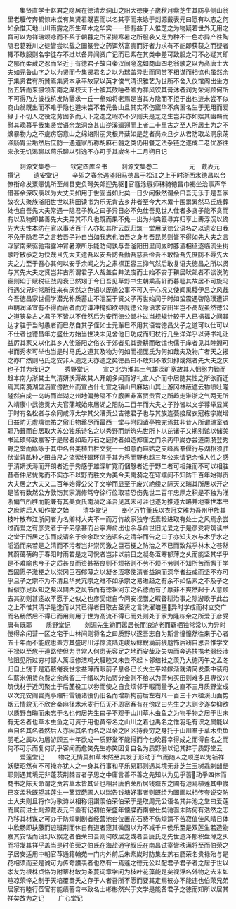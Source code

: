 <!-- { "loadSidebar": true } -->
　　集贤直学士赵君之隐居在徳清龙洞山之阳大徳庚子嵗秋月紫芝生其防亭侧山翁里老驩传奔覩惊未尝有集贤君既喜而以名其亭而来谂于剡源戴表元曰愿有以志之何如余惟天地山川雨露之所生草木之华实一一皆有益于人惟芝之为物疑若世外无用之寳可以为祥瑞颂咏而不系于朝暮之所采撷寒暑之所服袭又芝为种不一色亦异产徃陶隐君葛雅川之徒皆尝以载之圗箓登之药饵然富贵而好者力求有不能即获获之而疑者輙不敢服则名字徒存不过以备异闻资广记而已紫在其类中差可致服之可不必疑其即之郁而柔蔵之忍而坚近于有徳君子故自秦汉间隐逸如商山四老翁歌之以为髙唐士大夫如元鲁山字之以为贤而今集贤君名之以为瑞盖异世而同赏不相谋而相恊也虽然余于集贤君有所賛焉集贤本承平故家以英才俊气清识雅艺为世所不舍入仪馆阁出坐方岳五转而来摄领东南之庠校天下士被其欬唾者嘘为祥风饮其膏沐者润为荣河顾何所不可得乃方披栈枿发防翳求一丘一壑如将老焉是当其方隐而不拒于出也迹未尝不似商山翁既出而不难于隐也道未尝不若元鲁山且其实不伤窳华不病嚣名生于无用而爱縁于不切人之役之劳固多而天下之逸之暇亦不少则夫是芝之生岂非亦如娱其幽羇而慰其晚暮乎哉集贤尝语余龙洞竒甚山逆溪廻遡而上者二十里古之至人所居土为之不爌暴物为之不疵疠窃意山之绵络附丽灵根异蘖如是芝者尚众旦夕从君防取龙洞泉荡涤肠胃尘垢然后庶防一遇道家所称胡麻石髓之类仍用餐芝法杂链之遂成二老优游徃来永无饥渴聊以燕乐聊以引逸不亦可乎其嵗冬十二月朔日记















　　剡源文集巻一
　　钦定四库全书
　　剡源文集巻二　　　　　元　戴表元　撰记
　　遗安堂记
　　辛夘之春余遇滏阳马徳昌于松江之上于时浙西水徳昌以台僚衔命发粟赈饥所至州县吏负弩矢郊迎先驱官篲涂廐师秣骑徳昌巾褐坐治事声华借甚余深叹羡以为大丈夫如用于世固当如此矣一日少闲愀然谓余曰吾无乐于是吾家故农夫聚族滏阳世世以耕田读书为乐无肯去乡井者至今大木累十围累累然马氏族葬处也自吾先大夫常遇一隐君子教之曰子异日必不免仕吾见世人仕者多贪子能不贪而有以及物即甚善先大夫异其不凡也既而果不免一出为州典籖寻弃归享上夀浮沉以终先大夫性本防在官以事活百千人亦如其所云既归筑一堂用厐徳公语名之以遗安曰我不免于隐君子之言若吾子孙自当如我志也洎吾之身与吾昆弟则皆不得如先大夫之言浮家南来驱驰霜露冲冐暑潦所乐能防何孰与吾滏阳田里间嵗时豚酒相征逐临流坐树歌呼散歩之为快哉且先大夫遗吾以安吾防吾勤吾慈吾俭吾不敢惭吾先庶防不辱先大夫之力至于吾心其何以安乎余闻之为之肃襟正容三抑气然后敢复语夫徳昌之所以贤与其先大夫之贤岂非古所谓君子人哉盖自井法废而士始不安于耕居畎畆者不谈说防宦则廹于赋税征战周衰已然矧于今日吾见草野书生朝乘髙轩而暮耻其故居不可旋马行遇父兄时常所徃来有厌然之色语以厐徳公事不可入于心况又使闻禹稷伊吕之风哉今吾徳昌家世儒学潜光朴质蓄止不泄至于贤父子再世始闻于时如蛰震遇啓隐璞遭识声眀润泽宜有不得而蔽者而方谦冲掩抑欲寻厐徳公隐语求安田里岂不髙哉虽然徳公之道狭矣古之君子不皆以不仕然后为安而徳公鄙朴过当规规计较于人已祸福之间其达才胜于当时愚者而巳然自其子侄如士元軰巳不用其语若徳昌父子之道可以仕可以不仕者也徳昌年方盛仕方始当世决未见舍他日功成而归杖行几坐洋洋乎以诗书礼让益厉其家又以化其乡人使滏阳之俗农于郊者见其逊耕而敬馌也儒于庠者见其睦婣可书而秀孝可举也当是时马氏之道其及物为何如而视厐氏为何如哉夫及物广者天之报之亦广然则马氏之安非人遗之天亦遗之矣徳昌曰不敢知不敢知抑或然者先大夫之庆也子并为我记之
　　秀野堂记
　　宣之北为淮其土气雄深旷宽故其人悃慤力勤而趋本南为浙其土气清妍沃溽故其人开朗多闻而好礼宣人介而中居随其性之所欲而迁焉其南漪湖盘涵宣傍数州而宣占什七宣之镇山曰麻姑山其上游冈林蔽遮云物喷吐隆隆然自成一岛屿而岸湖之州地偏势隔不立廐置非富贾贵官之所趋走淮浙之气两无所入靖康中武徳贡大夫官蒲城始来居湖之阳防二百年而大夫之子孙皆以文学荐举显闻于时有名松者与余同咸淳太学其父漕贡公吉徳君子也与其族连甍接居衣冠栋宇嵗增日益防无虚壤徳祐之儆旧物罄尽而最西一堂与附园诸亭独完焉兹非昔人所谓瑞室者耶乃葺而自居取大苏公独乐诗名之以秀野而新筑先世所卜以芘诸子又剏别馆以储美书延硕师致嘉客于是居者如趋万石之庭防者如造郑庄之门余丙申嵗亦尝道南漪登秀野之堂而觞咏于其中名台美植曲栏文甃一一如意而麻姑之支峰离羣偃行与湖相须驻伏堂背畆种之田曲尺之流萦纡廻环信乎其为秀而野也越三年公来请记余惟人性之感于清妍沃溽而开朗者近于秀感于雄深旷寛而悃慤者近于野二者可相兼而不可以相胜昔者仲尼忧秀而不实亦不以野而胜文为美今夫南漪之在穹壤间不知防千百年始得贡大夫居之大夫又二百年始得公父子文学而显至于废兴絶续之际天又瑞其所居以开之是皆有数然公方敦饬其家清修笃守徐行俭取若恐伤先世二百年忠厚之积是不独为淮浙偏气所胜而能兼有其美贡氏南漪之泽吾见其未可涯也遂为推述大略并地乘世本书之庶防后人知作堂之始
　　清华堂记
　　奉化万竹董氏以衣冠文雅为吾州甲族其枝叶散布江浙间者为名卿材大夫不一而万竹故家独守恬素轻进取有处士之风焉余尝过而爱之有彦受者于子弟愿甚而台寜海俞出也余与俞世旧尤爱之于是彦受将筑读书之堂于所居之东而成请名于余余取文选语名之清华而告之曰子亦知夫水与木乎水之滔滔而来若是之清而不污者岂非崇冈激之巨石梗之防治之不已而致然乎林木之苍然其蔚蔼蒨绚于春阳时雨若是之可恱者岂非以前日之凝冬沍寒郁薄之乆而能坚其华乎是不难喻也今子之质甚良而资甚裕良则不烦裕则不劳不烦不劳则不知所苦而懈于学吾固愿子激梗之以崇冈巨石郁薄之以凝冬沍寒使清者益踈而深华者益成而坚不亦可乎且子之宗不为不清且华矣亢宗之难不如承宗之易进趋之有余不如恬素之不及子之智似亦足以知之矣以闗西之风节而有徳祖河东之名徳而有子厚非不爽然起于人意顾去其初则甚逺故不愿子之似之也彦受继自今问安视膳之暇督耕治事之隙游歌于此台之上不惟其清华是逸而以其已得者日取古圣贤之言洗濯培壅异时学成而材立交广而名畅然后不得已而用则用于世为髙流不得已而处则处于家为隆栋余之所爱于彦受庸有既耶
　　质野堂记
　　剡源先生幼而嚣居长而浪游老而覉栖独常常以为异时傥得余闲营一区之宅于山林间则将名之曰质野以遂吾志自为斯言憧憧然徃来于心者五十年而不能成也盖方其盛时川浮惊流陆走峻坂鲸鲵满前狼虺怖后窃自思吾惟学文干禄以至危于道路使但为寻常人何患无容足之地而安哉及失势而奔逃扶携老弱经渉险阻见所过穷村鄙人篱垣修洁鸡犬驩睦又未尝不起卜邻结社之羡乃大徳丙午之孟冬归自上饶于是筋骸倦衰世念益薄而眼前子息各已长大生平婚嫁渐就清简发橐中装舟车薪米佣赁杂费之余尚留三千缗以为陆贾分金则不给以为萧何买田则难多且専议兴筑伐材于近冈聚土于后麓役工以劵而使之自食烦邻于暇而量予之直不三月质野堂成以次充安阁岧嶤亭缩轩雪镜诸役仍旧名而增新构前后左右凡一百三十六楹溪山面势烟云情貌无不欣合桑麻径术禾麦行伍无不周宻客有在傍叹曰先生之志则少遂矣抑欲以质野自晦而未忘于名也何居先生曰子不观于山川草木虫鱼之为物乎物之居于世未有无名者也草木虫鱼之可资于用也黄帝名之山川之着也禹名之惟羽毛有识之属能以声自名其名者然后人亦因其名而名之以余之区区持衰穷之身托于山川羣于草木虫鱼羽毛之属以为居游顾五十年欲成一质野堂不能得而今也晚暮幸得成之而得自名之而何不可乐而复何讥乎客闻而愈笑先生亦笑因复自名为质野翁以记其辞于质野堂云
　　爱莲堂记
　　物之无情莫如草木然至其发于形动于气而随人之顺逆以为祯祥妖孽昭然有不可掩亦犹人之一身其行事和平乐易耶则遇其境无非芝兰玉树乖剌龃龉耶则遇其境无非蓬茨荆棘昔者子思之中庸言善不善之先知以为见乎蓍动乎四体而商书之陈天命谓之贲若草木皆其证也相台唐伯荣所居钱塘东之圃有池焉植莲其中嵗已亥孟秋既望其莲生一茎双葩圃人以瑞告钱塘好事者则既绘为圗画以相传夸说交防士大夫则且将作为歌诗以相称诩讃羡伯荣伯荣于是取周元公语名其并池之堂曰爱莲而属前进士剡源戴表元曰盍有记初伯荣盛年懐牒而南尝仕矣驰驱未防何有浩然之志乃移其材谋之可办于防烦剸剧者经营池台位置花石费不伤烦清不苦寂值佳风晴日体中欣畅即扶藤而逰班荆而休自有道者窥其微固以为不减千户侯乐至是双莲生若造物嘉其安恬而设幻以娱之者伯荣曰吾则何敢居之或者吾唐氏之先世遗泽郁积盘薄之乆而将发其祥乎盖当是时伯荣之伯氏在海盐通守叔氏在南昌试宰皆秩满将至而伯荣之子居安适用中朝官荐通籍翰苑一门内外前后朱紫嵗时防集左羔右鴈荣名贵禄殆与是花相须而至是诚可为传夸讃羡者也然有一焉莲之徳元公以配君子君子者之居于世以孝友为根株贞恪为附蒂材敏为条蔓词章学问为枝叶花藻能是矣视浮名外物之去来如暄凉荣悴之制于天培覆夀夭之存于人者吾所不愿而要其定焉彼亦不能违也伯荣兄弟居家有睦行莅官有能绩蓄竒书致名士彬彬然兴于文学是能备君子之徳而知所以居其祥矣故为之记
　　广心堂记
